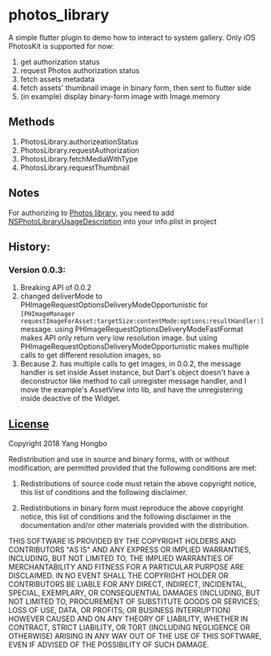 # photos_library

A simple flutter plugin to demo how to interact to system gallery. Only iOS PhotosKit is supported for now:

1. get authorization status
2. request Photos authorization status
3. fetch assets metadata
4. fetch assets' thumbnail image in binary form, then sent to flutter side
5. (in example) display binary-form image with Image.memory


## Methods

1. PhotosLibrary.authorizeationStatus
2. PhotosLibrary.requestAuthorization
3. PhotosLibrary.fetchMediaWithType
4. PhotosLibrary.requestThumbnail

## Notes

For authorizing to [Photos library](https://developer.apple.com/documentation/photokit), you need to add [NSPhotoLibraryUsageDescription](https://developer.apple.com/library/archive/documentation/General/Reference/InfoPlistKeyReference/Articles/CocoaKeys.html#//apple_ref/doc/plist/info/NSPhotoLibraryUsageDescription) into your info.plist in project

## History:

### Version 0.0.3:

1. Breaking API of 0.0.2
2. changed deliverMode to PHImageRequestOptionsDeliveryModeOpportunistic for `[PHImageManager requestImageForAsset:targetSize:contentMode:options:resultHandler:]` message. using PHImageRequestOptionsDeliveryModeFastFormat makes API only return very low resolution image. but using PHImageRequestOptionsDeliveryModeOpportunistic makes multiple calls to get different resolution images, so
3. Because 2. has multiple calls to get images, in 0.0.2, the message handler is set inside Asset instance, but Dart's object doesn't have a deconstructor like method to call unregister message handler, and I move the example's AssetView into lib, and have the unregistering inside deactive of the Widget.


## [License](license.md)

Copyright 2018 Yang Hongbo

Redistribution and use in source and binary forms, with or without modification, are permitted provided that the following conditions are met:

1. Redistributions of source code must retain the above copyright notice, this list of conditions and the following disclaimer.

2. Redistributions in binary form must reproduce the above copyright notice, this list of conditions and the following disclaimer in the documentation and/or other materials provided with the distribution.

THIS SOFTWARE IS PROVIDED BY THE COPYRIGHT HOLDERS AND CONTRIBUTORS "AS IS" AND ANY EXPRESS OR IMPLIED WARRANTIES, INCLUDING, BUT NOT LIMITED TO, THE IMPLIED WARRANTIES OF MERCHANTABILITY AND FITNESS FOR A PARTICULAR PURPOSE ARE DISCLAIMED. IN NO EVENT SHALL THE COPYRIGHT HOLDER OR CONTRIBUTORS BE LIABLE FOR ANY DIRECT, INDIRECT, INCIDENTAL, SPECIAL, EXEMPLARY, OR CONSEQUENTIAL DAMAGES (INCLUDING, BUT NOT LIMITED TO, PROCUREMENT OF SUBSTITUTE GOODS OR SERVICES; LOSS OF USE, DATA, OR PROFITS; OR BUSINESS INTERRUPTION) HOWEVER CAUSED AND ON ANY THEORY OF LIABILITY, WHETHER IN CONTRACT, STRICT LIABILITY, OR TORT (INCLUDING NEGLIGENCE OR OTHERWISE) ARISING IN ANY WAY OUT OF THE USE OF THIS SOFTWARE, EVEN IF ADVISED OF THE POSSIBILITY OF SUCH DAMAGE.
